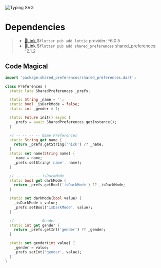 <!--Title @bastndev-->
![Typing SVG](https://readme-typing-svg.herokuapp.com/?color=FF05A8&size=35&center=true&vCenter=true&width=1000&lines=User🍔Preferences;User🌻Preferences;User👩‍💻Preferences)
# Dependencies
<!-- Dependencies -->
>- [🔗Link ](https://pub.dev/packages/provider)  $``flutter pub add lottie`` provider: ^6.0.5 
>- [🔗Link ](https://pub.dev/packages/shared_preferences) $```flutter pub add shared_preferences``` shared_preferences: ^2.1.2 

## Code Magical
<!-- PubsPec -->
```dart
import 'package:shared_preferences/shared_preferences.dart';

class Preferences {
  static late SharedPreferences _prefs;

  static String _name = '';
  static bool _isDarkMode = false;
  static int _gender = 1;

  static Future init() async {
    _prefs = await SharedPreferences.getInstance();
  }

  // -- -- -- -- Name Preferences
  static String get name {
    return _prefs.getString('nick') ?? _name;
  }
  static set name(String name) {
    _name = name;
    _prefs.setString('name', name);
  }

  // -- -- -- -- isDarkMode
  static bool get darkMode {
    return _prefs.getBool('isDarkMode') ?? _isDarkMode;
  }

  static set darkMode(bool value) {
    _isDarkMode = value;
    _prefs.setBool('isDarkMode', value);
  }

  // -- -- -- -- Gender
  static int get gender {
    return _prefs.getInt('gender') ?? _gender;
  }

  static set gender(int value) {
    _gender = value;
    _prefs.setInt('gender', value);
  }
}

```